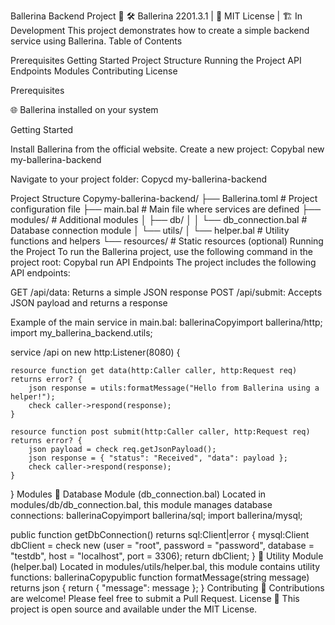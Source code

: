 Ballerina Backend Project 🚀
🛠️ Ballerina 2201.3.1 | 📜 MIT License | 🏗️ In Development
This project demonstrates how to create a simple backend service using Ballerina.
Table of Contents

Prerequisites
Getting Started
Project Structure
Running the Project
API Endpoints
Modules
Contributing
License

Prerequisites

🌐 Ballerina installed on your system

Getting Started

Install Ballerina from the official website.
Create a new project:
Copybal new my-ballerina-backend

Navigate to your project folder:
Copycd my-ballerina-backend


Project Structure
Copymy-ballerina-backend/
├── Ballerina.toml        # Project configuration file
├── main.bal              # Main file where services are defined
├── modules/              # Additional modules
│   ├── db/
│   │   └── db_connection.bal   # Database connection module
│   └── utils/
│       └── helper.bal          # Utility functions and helpers
└── resources/            # Static resources (optional)
Running the Project
To run the Ballerina project, use the following command in the project root:
Copybal run
API Endpoints
The project includes the following API endpoints:

GET /api/data: Returns a simple JSON response
POST /api/submit: Accepts JSON payload and returns a response

Example of the main service in main.bal:
ballerinaCopyimport ballerina/http;
import my_ballerina_backend.utils;

service /api on new http:Listener(8080) {

    resource function get data(http:Caller caller, http:Request req) returns error? {
        json response = utils:formatMessage("Hello from Ballerina using a helper!");
        check caller->respond(response);
    }

    resource function post submit(http:Caller caller, http:Request req) returns error? {
        json payload = check req.getJsonPayload();
        json response = { "status": "Received", "data": payload };
        check caller->respond(response);
    }
}
Modules
💾 Database Module (db_connection.bal)
Located in modules/db/db_connection.bal, this module manages database connections:
ballerinaCopyimport ballerina/sql;
import ballerina/mysql;

public function getDbConnection() returns sql:Client|error {
    mysql:Client dbClient = check new (user = "root", password = "password", database = "testdb", host = "localhost", port = 3306);
    return dbClient;
}
🔧 Utility Module (helper.bal)
Located in modules/utils/helper.bal, this module contains utility functions:
ballerinaCopypublic function formatMessage(string message) returns json {
    return { "message": message };
}
Contributing
🤝 Contributions are welcome! Please feel free to submit a Pull Request.
License
📄 This project is open source and available under the MIT License.
